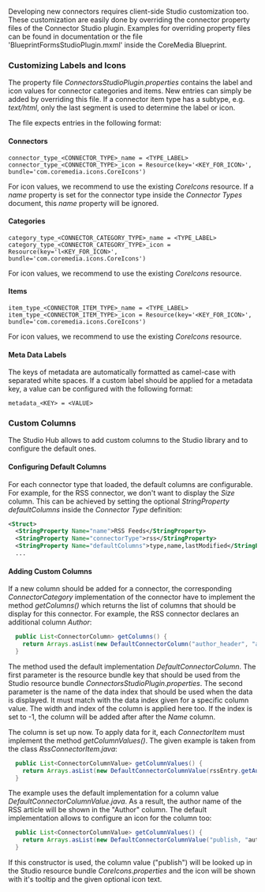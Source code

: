 Developing new connectors requires client-side Studio customization too. These customization are easily done by overriding
the connector property files of the Connector Studio plugin. Examples for overriding property files
can be found in documentation or the file 'BlueprintFormsStudioPlugin.mxml' inside the CoreMedia Blueprint.

### Customizing Labels and Icons

The property file _ConnectorsStudioPlugin.properties_ contains the label and icon values
for connector categories and items. New entries can simply be added by overriding this file.
If a connector item type has a subtype, e.g. _text/html_, only the last segment is used
to determine the label or icon.

The file expects entries in the following format:

#### Connectors
```
connector_type_<CONNECTOR_TYPE>_name = <TYPE_LABEL>
connector_type_<CONNECTOR_TYPE>_icon = Resource(key='<KEY_FOR_ICON>', bundle='com.coremedia.icons.CoreIcons')
```
For icon values, we recommend to use the existing _CoreIcons_ resource.
If a _name_ property is set for the connector type inside the _Connector Types_ document, this _name_ property will be ignored.


#### Categories
```
category_type_<CONNECTOR_CATEGORY_TYPE>_name = <TYPE_LABEL>
category_type_<CONNECTOR_CATEGORY_TYPE>_icon = Resource(key='l<KEY_FOR_ICON>', bundle='com.coremedia.icons.CoreIcons')
```
For icon values, we recommend to use the existing _CoreIcons_ resource.

#### Items
```
item_type_<CONNECTOR_ITEM_TYPE>_name = <TYPE_LABEL>
item_type_<CONNECTOR_ITEM_TYPE>_icon = Resource(key='<KEY_FOR_ICON>', bundle='com.coremedia.icons.CoreIcons')
```
For icon values, we recommend to use the existing _CoreIcons_ resource.

#### Meta Data Labels
The keys of metadata are automatically formatted as camel-case with separated white spaces.
If a custom label should be applied for a metadata key, a value can be configured with the following format:
```
metadata_<KEY> = <VALUE>
```

### Custom Columns

The Studio Hub allows to add custom columns to the Studio library and to configure the default ones.

#### Configuring Default Columns

For each connector type that loaded, the default columns are configurable.
For example, for the RSS connector, we don't want to display the _Size_ column. This can be achieved by setting the optional
_StringProperty_ _defaultColumns_ inside the _Connector Type_ definition:

```xml
<Struct>
  <StringProperty Name="name">RSS Feeds</StringProperty>
  <StringProperty Name="connectorType">rss</StringProperty>
  <StringProperty Name="defaultColumns">type,name,lastModified</StringProperty>
  ...
```

#### Adding Custom Columns

If a new column should be added for a connector, the corresponding _ConnectorCategory_ implementation of the connector
have to implement the method _getColumns()_ which returns the list of columns that should be display for this connector.
For example, the RSS connector declares an additional column _Author_:

```java
  public List<ConnectorColumn> getColumns() {
    return Arrays.asList(new DefaultConnectorColumn("author_header", "author", 120, 2));
  }
```

The method used the default implementation _DefaultConnectorColumn_. The first parameter is the resource bundle
key that should be used from the Studio resource bundle _ConnectorsStudioPlugin.properties_.
The second parameter is the name of the data index that should be used when the data is displayed.
It must match with the data index given for a specific column value.
The width and index of the column is applied here too.
If the index is set to -1, the column will be added after after the _Name_ column.

The column is set up now. To apply data for it, each _ConnectorItem_ must implement the method _getColumnValues()_.
The given example is taken from the class _RssConnectorItem.java_:

```java
  public List<ConnectorColumnValue> getColumnValues() {
    return Arrays.asList(new DefaultConnectorColumnValue(rssEntry.getAuthor(), "author"));
  }
```

The example uses the default implementation for a column value _DefaultConnectorColumnValue.java_.
As a result, the author name of the RSS article will be shown in the "Author" column.
The default implementation allows to configure an icon for the column too:

```java
  public List<ConnectorColumnValue> getColumnValues() {
    return Arrays.asList(new DefaultConnectorColumnValue("publish, "author", "My Icon Text", "My Icon Tooltip"));
  }
```

If this constructor is used, the column value ("publish") will be looked up in the Studio resource bundle _CoreIcons.properties_
and the icon will be shown with it's tooltip and the given optional icon text.
